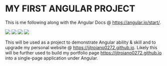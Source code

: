 # MY FIRST ANGULAR PROJECT
This is me following along with the Angular Docs @ https://angular.io/start/.

<img src="http://www.giphy.com/gifs/F9LrIxsgX36htaryhI">
<img src="http://www.giphy.com/gifs/h1LjHdkQvP0PfWvuaR">
<img src="http://www.giphy.com/gifs/QwA0k1VEQtfNYL5K5E">
<img src="http://www.giphy.com/gifs/Lr0j9AiDcA9scAyPsb">


This will be used as a project to demonstrate Angular ability & skill and to upgrade my personal website @ https://jjtroiano0272.github.io.
Likely this will be further used to build my portfolio page https://jjtroiano0272.github.io into a single-page application under Angular.
